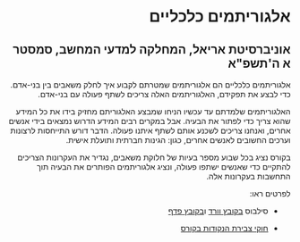 <div dir='rtl' lang='he'>

# אלגוריתמים כלכליים 
## אוניברסיטת אריאל, המחלקה למדעי המחשב, סמסטר א ה'תשפ"א

אלגוריתמים כלכליים הם אלגוריתמים שמטרתם לקבוע איך לחלק משאבים בין בני-אדם.
כדי לבצע את תפקידם, האלגוריתמים האלה צריכים לשתף פעולה עם בני-אדם. 

האלגוריתמים שלמדתם עד עכשיו הניחו שמבצע האלגוריתם מחזיק בידו את כל המידע שהוא צריך כדי לפתור את הבעיה. אבל במקרים רבים המידע הדרוש נמצאים בידי אנשים אחרים, ואנחנו צריכים לשכנע אותם לשתף איתנו פעולה. הדבר דורש התייחסות לרצונות וערכים החשובים לאנשים אחרים, כגון: הגינות חברתית ותועלת אישית.

בקורס נציג בכל שבוע מספר בעיות של חלוקת משאבים, נגדיר את העקרונות הצריכים להתקיים כדי שאנשים ישתפו פעולה, ונציג אלגוריתמים הפותרים את הבעיה תוך התחשבות בעקרונות אלה.


לפרטים ראו:

* סילבוס  [בקובץ וורד](syllabus.docx)  ו[בקובץ פדף](syllabus.pdf)

* [חוקי צבירת הנקודות בקורס](grade-rules.md)

</div>